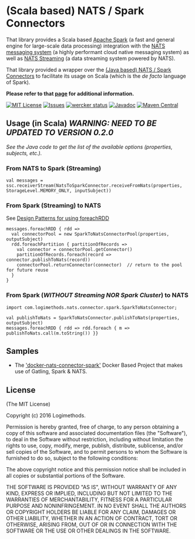 # (Scala based) NATS / Spark Connectors
That library provides a Scala based [Apache Spark](http://spark.apache.org/) (a fast and general engine for large-scale data processing) integration with the [NATS messaging system](https://nats.io) (a highly performant cloud native messaging system) as well as [NATS Streaming](http://www.nats.io/documentation/streaming/nats-streaming-intro/) (a data streaming system powered by NATS).

That library provided a wrapper over the [(Java based) NATS / Spark Connectors](https://github.com/Logimethods/nats-connector-spark) to facilitate its usage on Scala (which is the *de facto* language of Spark).

**Please refer to that [page](https://github.com/Logimethods/nats-connector-spark) for additional information.**

[![MIT License](https://img.shields.io/npm/l/express.svg)](http://opensource.org/licenses/MIT)
[![Issues](https://img.shields.io/github/issues/Logimethods/nats-connector-spark-scala.svg)](https://github.com/Logimethods/nats-connector-spark-scala/issues)
[![wercker status](https://app.wercker.com/status/4dc494e7708dc596dfc37b65500cf70c/s/master "wercker status")](https://app.wercker.com/project/byKey/4dc494e7708dc596dfc37b65500cf70c)
[![Javadoc](http://javadoc-badge.appspot.com/com.logimethods/nats-connector-spark-scala.svg?label=scaladoc)](http://logimethods.github.io/nats-connector-spark-scala/)
[![Maven Central](https://maven-badges.herokuapp.com/maven-central/com.logimethods/nats-connector-spark-scala/badge.svg)](https://maven-badges.herokuapp.com/maven-central/com.logimethods/nats-connector-spark-scala)

## Usage (in Scala)  *WARNING: NEED TO BE UPDATED TO VERSION 0.2.0*
_See the Java code to get the list of the available options (properties, subjects, etc.)._
### From NATS to Spark (Streaming)
```
val messages = ssc.receiverStream(NatsToSparkConnector.receiveFromNats(properties, StorageLevel.MEMORY_ONLY, inputSubject))
```

### From Spark (Streaming) to NATS
See [Design Patterns for using foreachRDD](http://spark.apache.org/docs/latest/streaming-programming-guide.html#design-patterns-for-using-foreachrdd)
```
messages.foreachRDD { rdd =>
  val connectorPool = new SparkToNatsConnectorPool(properties, outputSubject)
  rdd.foreachPartition { partitionOfRecords =>
    val connector = connectorPool.getConnector()
    partitionOfRecords.foreach(record => connector.publishToNats(record))
    connectorPool.returnConnector(connector)  // return to the pool for future reuse
  }
}
```

### From Spark (*WITHOUT Streaming NOR Spark Cluster*) to NATS
```
import com.logimethods.nats.connector.spark.SparkToNatsConnector;
```
```
val publishToNats = SparkToNatsConnector.publishToNats(properties, outputSubject)
messages.foreachRDD { rdd => rdd.foreach { m => publishToNats.call(m.toString()) }}
```

## Samples
* The ['docker-nats-connector-spark'](https://github.com/Logimethods/docker-nats-connector-spark) Docker Based Project that makes use of Gatling, Spark & NATS.

## License

(The MIT License)

Copyright (c) 2016 Logimethods.

Permission is hereby granted, free of charge, to any person obtaining a copy
of this software and associated documentation files (the "Software"), to
deal in the Software without restriction, including without limitation the
rights to use, copy, modify, merge, publish, distribute, sublicense, and/or
sell copies of the Software, and to permit persons to whom the Software is
furnished to do so, subject to the following conditions:

The above copyright notice and this permission notice shall be included in
all copies or substantial portions of the Software.

THE SOFTWARE IS PROVIDED "AS IS", WITHOUT WARRANTY OF ANY KIND, EXPRESS OR
IMPLIED, INCLUDING BUT NOT LIMITED TO THE WARRANTIES OF MERCHANTABILITY,
FITNESS FOR A PARTICULAR PURPOSE AND NONINFRINGEMENT. IN NO EVENT SHALL THE
AUTHORS OR COPYRIGHT HOLDERS BE LIABLE FOR ANY CLAIM, DAMAGES OR OTHER
LIABILITY, WHETHER IN AN ACTION OF CONTRACT, TORT OR OTHERWISE, ARISING
FROM, OUT OF OR IN CONNECTION WITH THE SOFTWARE OR THE USE OR OTHER DEALINGS
IN THE SOFTWARE.
